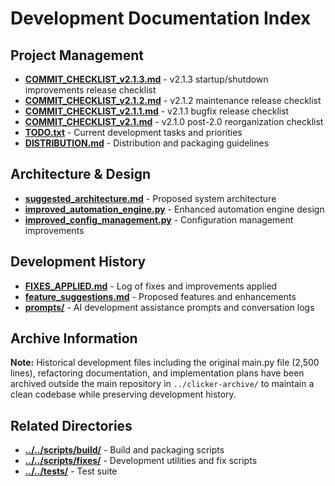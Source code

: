 # Development Documentation Index

## Project Management

- **[COMMIT_CHECKLIST_v2.1.3.md](COMMIT_CHECKLIST_v2.1.3.md)** - v2.1.3 startup/shutdown improvements release checklist
- **[COMMIT_CHECKLIST_v2.1.2.md](COMMIT_CHECKLIST_v2.1.2.md)** - v2.1.2 maintenance release checklist  
- **[COMMIT_CHECKLIST_v2.1.1.md](COMMIT_CHECKLIST_v2.1.1.md)** - v2.1.1 bugfix release checklist
- **[COMMIT_CHECKLIST_v2.1.md](COMMIT_CHECKLIST_v2.1.md)** - v2.1.0 post-2.0 reorganization checklist
- **[TODO.txt](TODO.txt)** - Current development tasks and priorities
- **[DISTRIBUTION.md](DISTRIBUTION.md)** - Distribution and packaging guidelines

## Architecture & Design

- **[suggested_architecture.md](suggested_architecture.md)** - Proposed system architecture
- **[improved_automation_engine.py](improved_automation_engine.py)** - Enhanced automation engine design
- **[improved_config_management.py](improved_config_management.py)** - Configuration management improvements

## Development History

- **[FIXES_APPLIED.md](FIXES_APPLIED.md)** - Log of fixes and improvements applied
- **[feature_suggestions.md](feature_suggestions.md)** - Proposed features and enhancements
- **[prompts/](prompts/)** - AI development assistance prompts and conversation logs

## Archive Information

**Note:** Historical development files including the original main.py file (2,500 lines), refactoring documentation, and implementation plans have been archived outside the main repository in `../clicker-archive/` to maintain a clean codebase while preserving development history.

## Related Directories

- **[../../scripts/build/](../../scripts/build/)** - Build and packaging scripts
- **[../../scripts/fixes/](../../scripts/fixes/)** - Development utilities and fix scripts
- **[../../tests/](../../tests/)** - Test suite 